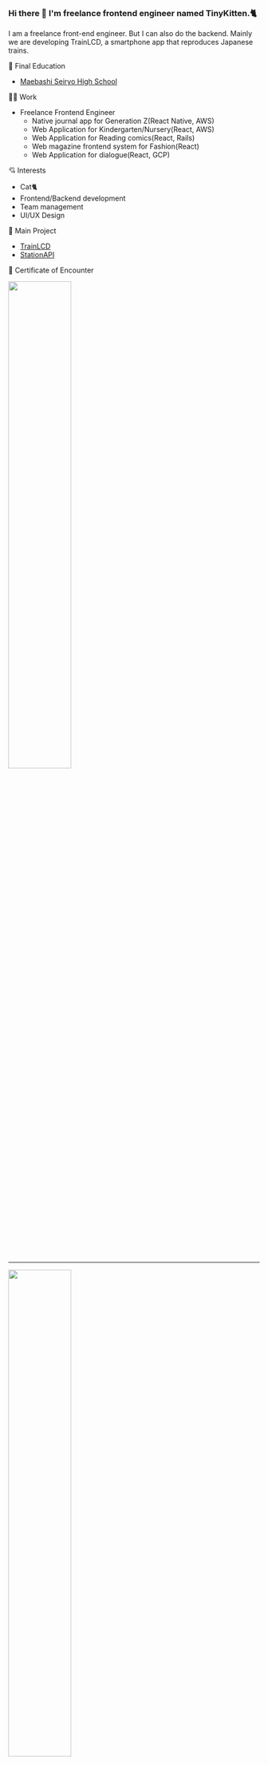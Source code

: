### Hi there 👋 I'm freelance frontend engineer named TinyKitten.🐈

I am a freelance front-end engineer. But I can also do the backend. Mainly we are developing TrainLCD, a smartphone app that reproduces Japanese trains.

🏫 Final Education

- [Maebashi Seiryo High School](http://www.seiryo-hs.gsn.ed.jp/)

🧑‍💻 Work

- Freelance Frontend Engineer
  - Native journal app for Generation Z(React Native, AWS)
  - Web Application for Kindergarten/Nursery(React, AWS)
  - Web Application for Reading comics(React, Rails)
  - Web magazine frontend system for Fashion(React)
  - Web Application for dialogue(React, GCP)

💘 Interests

- Cat🐈
- Frontend/Backend development
- Team management
- UI/UX Design

📔 Main Project

- [TrainLCD](https://github.com/TinyKitten/TrainLCD)
- [StationAPI](https://github.com/TinyKitten/StationAPI)

📛 Certificate of Encounter

<img width="50%" src="https://github.com/TinyKitten/TinyKitten/assets/32848922/a866c3f6-3297-4e73-b7cb-5bc58078ada1">

<hr>

<img width="50%" src="https://github-readme-stats.vercel.app/api?username=TinyKitten&count_private=true&show_icons=true">
<img width="50%;" src="https://github-readme-stats.vercel.app/api/top-langs/?username=TinyKitten&layout=compact&hide=TSQL">
